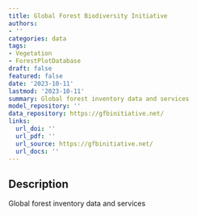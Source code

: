 ```yaml
---
title: Global Forest Biodiversity Initiative
authors:
- ''
categories: data
tags:
- Vegetation
- ForestPlotDatabase
draft: false
featured: false
date: '2023-10-11'
lastmod: '2023-10-11'
summary: Global forest inventory data and services
model_repository: ''
data_repository: https://gfbinitiative.net/
links:
  url_doi: ''
  url_pdf: ''
  url_source: https://gfbinitiative.net/
  url_docs: ''
---
```


## Description

Global forest inventory data and services

